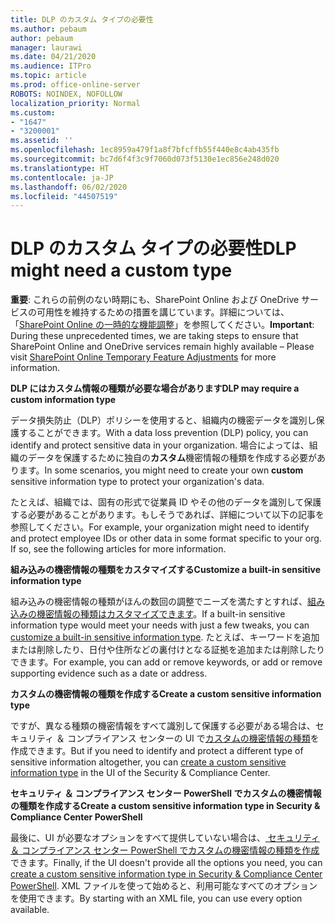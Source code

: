 ```yaml
---
title: DLP のカスタム タイプの必要性
ms.author: pebaum
author: pebaum
manager: laurawi
ms.date: 04/21/2020
ms.audience: ITPro
ms.topic: article
ms.prod: office-online-server
ROBOTS: NOINDEX, NOFOLLOW
localization_priority: Normal
ms.custom:
- "1647"
- "3200001"
ms.assetid: ''
ms.openlocfilehash: 1ec8959a479f1a8f7bfcffb55f440e8c4ab435fb
ms.sourcegitcommit: bc7d6f4f3c9f7060d073f5130e1ec856e248d020
ms.translationtype: HT
ms.contentlocale: ja-JP
ms.lasthandoff: 06/02/2020
ms.locfileid: "44507519"
---
```

# <a name="dlp-might-need-a-custom-type"></a><span data-ttu-id="488b0-102">DLP のカスタム タイプの必要性</span><span class="sxs-lookup"><span data-stu-id="488b0-102">DLP might need a custom type</span></span>

<span data-ttu-id="488b0-103">**重要**: これらの前例のない時期にも、SharePoint Online および OneDrive サービスの可用性を維持するための措置を講じています。詳細については、「[SharePoint Online の一時的な機能調整](https://aka.ms/ODSPAdjustments)」を参照してください。</span><span class="sxs-lookup"><span data-stu-id="488b0-103">**Important**: During these unprecedented times, we are taking steps to ensure that SharePoint Online and OneDrive services remain highly available – Please visit [SharePoint Online Temporary Feature Adjustments](https://aka.ms/ODSPAdjustments) for more information.</span></span>

<span data-ttu-id="488b0-104">**DLP にはカスタム情報の種類が必要な場合があります**</span><span class="sxs-lookup"><span data-stu-id="488b0-104">**DLP may require a custom information type**</span></span>

<span data-ttu-id="488b0-105">データ損失防止（DLP）ポリシーを使用すると、組織内の機密データを識別し保護することができます。</span><span class="sxs-lookup"><span data-stu-id="488b0-105">With a data loss prevention (DLP) policy, you can identify and protect sensitive data in your organization.</span></span> <span data-ttu-id="488b0-106">場合によっては、組織のデータを保護するために独自の**カスタム**機密情報の種類を作成する必要があります。</span><span class="sxs-lookup"><span data-stu-id="488b0-106">In some scenarios, you might need to create your own **custom** sensitive information type to protect your organization's data.</span></span>

<span data-ttu-id="488b0-107">たとえば、組織では、固有の形式で従業員 ID やその他のデータを識別して保護する必要があることがあります。もしそうであれば、詳細について以下の記事を参照してください。</span><span class="sxs-lookup"><span data-stu-id="488b0-107">For example, your organization might need to identify and protect employee IDs or other data in some format specific to your org. If so, see the following articles for more information.</span></span>
  
 <span data-ttu-id="488b0-108">**組み込みの機密情報の種類をカスタマイズする**</span><span class="sxs-lookup"><span data-stu-id="488b0-108">**Customize a built-in sensitive information type**</span></span>
  
<span data-ttu-id="488b0-109">組み込みの機密情報の種類がほんの数回の調整でニーズを満たすとすれば、[組み込みの機密情報の種類はカスタマイズできます](https://docs.microsoft.com/microsoft-365/compliance/customize-a-built-in-sensitive-information-type)。</span><span class="sxs-lookup"><span data-stu-id="488b0-109">If a built-in sensitive information type would meet your needs with just a few tweaks, you can [customize a built-in sensitive information type](https://docs.microsoft.com/microsoft-365/compliance/customize-a-built-in-sensitive-information-type).</span></span> <span data-ttu-id="488b0-110">たとえば、キーワードを追加または削除したり、日付や住所などの裏付けとなる証拠を追加または削除したりできます。</span><span class="sxs-lookup"><span data-stu-id="488b0-110">For example, you can add or remove keywords, or add or remove supporting evidence such as a date or address.</span></span>
  
 <span data-ttu-id="488b0-111">**カスタムの機密情報の種類を作成する**</span><span class="sxs-lookup"><span data-stu-id="488b0-111">**Create a custom sensitive information type**</span></span>
  
<span data-ttu-id="488b0-112">ですが、異なる種類の機密情報をすべて識別して保護する必要がある場合は、セキュリティ ＆ コンプライアンス センターの UI で[カスタムの機密情報の種類](https://docs.microsoft.com/microsoft-365/compliance/create-a-custom-sensitive-information-type)を作成できます。</span><span class="sxs-lookup"><span data-stu-id="488b0-112">But if you need to identify and protect a different type of sensitive information altogether, you can [create a custom sensitive information type](https://docs.microsoft.com/microsoft-365/compliance/create-a-custom-sensitive-information-type) in the UI of the Security & Compliance Center.</span></span>
  
<span data-ttu-id="488b0-113">**セキュリティ ＆ コンプライアンス センター PowerShell でカスタムの機密情報の種類を作成する**</span><span class="sxs-lookup"><span data-stu-id="488b0-113">**Create a custom sensitive information type in Security & Compliance Center PowerShell**</span></span>

<span data-ttu-id="488b0-114">最後に、UI が必要なオプションをすべて提供していない場合は、[ セキュリティ ＆ コンプライアンス センター PowerShell でカスタムの機密情報の種類を作成](https://docs.microsoft.com/microsoft-365/compliance/create-a-custom-sensitive-information-type-in-scc-powershell)できます。</span><span class="sxs-lookup"><span data-stu-id="488b0-114">Finally, if the UI doesn't provide all the options you need, you can [create a custom sensitive information type in Security & Compliance Center PowerShell](https://docs.microsoft.com/microsoft-365/compliance/create-a-custom-sensitive-information-type-in-scc-powershell).</span></span> <span data-ttu-id="488b0-115">XML ファイルを使って始めると、利用可能なすべてのオプションを使用できます。</span><span class="sxs-lookup"><span data-stu-id="488b0-115">By starting with an XML file, you can use every option available.</span></span>
